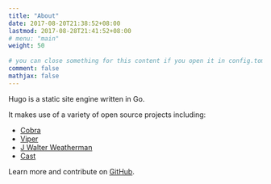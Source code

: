 ```yaml
---
title: "About"
date: 2017-08-20T21:38:52+08:00
lastmod: 2017-08-28T21:41:52+08:00
# menu: "main"
weight: 50 
 
# you can close something for this content if you open it in config.toml.
comment: false
mathjax: false
---
```


Hugo is a static site engine written in Go.


It makes use of a variety of open source projects including:

* [Cobra](https://github.com/spf13/cobra)
* [Viper](https://github.com/spf13/viper)
* [J Walter Weatherman](https://github.com/spf13/jWalterWeatherman)
* [Cast](https://github.com/spf13/cast)
 
Learn more and contribute on [GitHub](https://github.com/gohugoio).

